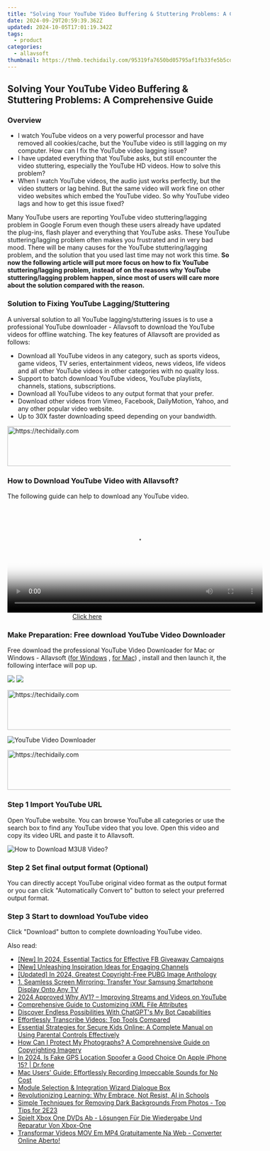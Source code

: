 ```yaml
---
title: "Solving Your YouTube Video Buffering & Stuttering Problems: A Comprehensive Guide"
date: 2024-09-29T20:59:39.362Z
updated: 2024-10-05T17:01:19.342Z
tags:
  - product
categories:
  - allavsoft
thumbnail: https://thmb.techidaily.com/95319fa7650bd05795af1fb33fe5b5cd95af24d0dada7d401d99297b6e29ccbd.jpg
---
```


## Solving Your YouTube Video Buffering & Stuttering Problems: A Comprehensive Guide

### Overview

* I watch YouTube videos on a very powerful processor and have removed all cookies/cache, but the YouTube video is still lagging on my computer. How can I fix the YouTube video lagging issue?
* I have updated everything that YouTube asks, but still encounter the video stuttering, especially the YouTube HD videos. How to solve this problem?
* When I watch YouTube videos, the audio just works perfectly, but the video stutters or lag behind. But the same video will work fine on other video websites which embed the YouTube video. So why YouTube video lags and how to get this issue fixed?

Many YouTube users are reporting YouTube video stuttering/lagging problem in Google Forum even though these users already have updated the plug-ins, flash player and everything that YouTube asks. These YouTube stuttering/lagging problem often makes you frustrated and in very bad mood. There will be many causes for the YouTube stuttering/lagging problem, and the solution that you used last time may not work this time. **So now the following article will put more focus on how to fix YouTube stuttering/lagging problem, instead of on the reasons why YouTube stuttering/lagging problem happen, since most of users will care more about the solution compared with the reason.**

### Solution to Fixing YouTube Lagging/Stuttering

A universal solution to all YouTube lagging/stuttering issues is to use a professional YouTube downloader - Allavsoft to download the YouTube videos for offline watching. The key features of Allavsoft are provided as follows:

* Download all YouTube videos in any category, such as sports videos, game videos, TV series, entertainment videos, news videos, life videos and all other YouTube videos in other categories with no quality loss.
* Support to batch download YouTube videos, YouTube playlists, channels, stations, subscriptions.
* Download all YouTube videos to any output format that your prefer.
* Download other videos from Vimeo, Facebook, DailyMotion, Yahoo, and any other popular video website.
* Up to 30X faster downloading speed depending on your bandwidth.

<!-- affiliate ads begin -->
<a href="https://appsumo.8odi.net/c/5597632/2082520/7443" target="_top" id="2082520">
  <img src="//a.impactradius-go.com/display-ad/7443-2082520" border="0" alt="https://techidaily.com" width="728" height="90"/>
</a>
<img height="0" width="0" src="https://appsumo.8odi.net/i/5597632/2082520/7443" style="position:absolute;visibility:hidden;" border="0" />
<!-- affiliate ads end -->

### How to Download YouTube Video with Allavsoft?

The following guide can help to download any YouTube video.

<!-- affiliate ads begin -->
<span id="1983549">
					<video width="576" height="240" style="cursor:pointer"
           poster="//a.impactradius-go.com/display-clicktoplayimage/1983549.png"
           onclick="if(!this.playClicked){this.play();this.setAttribute('controls',true);this.playClicked=true;}">
	   <source src="//a.impactradius-go.com/display-ad/22993-1983549">
	   <img src="//a.impactradius-go.com/display-clicktoplayimage/1983549.png" style="border: none; height: 100%; width: 100%; object-fit: contain">
	</video>
	<div style="width:360px;text-align:center"><a href="javascript:window.open(decodeURIComponent('https%3A%2F%2Fhomestyler.sjv.io%2Fc%2F5597632%2F1983549%2F22993'), '_blank');void(0);">Click here</a></div>
</span>
<img height="0" width="0" src="https://imp.pxf.io/i/5597632/1983549/22993" style="position:absolute;visibility:hidden;" border="0" />
<!-- affiliate ads end -->

### Make Preparation: Free download YouTube Video Downloader

Free download the professional YouTube Video Downloader for Mac or Windows - Allavsoft ([for Windows](https://tools.techidaily.com/allavsoft/products/) , [for Mac](https://tools.techidaily.com/allavsoft/products/)) , install and then launch it, the following interface will pop up.

[![](https://www.allavsoft.com/how-to/../images/how-to/free-download-win.jpg)](https://tools.techidaily.com/allavsoft/products/) [![](https://www.allavsoft.com/how-to/../images/how-to/free-download-mac.jpg)](https://tools.techidaily.com/allavsoft/products/)

<!-- affiliate ads begin -->
<a href="https://appsumo.8odi.net/c/5597632/2151865/7443" target="_top" id="2151865">
  <img src="//a.impactradius-go.com/display-ad/7443-2151865" border="0" alt="https://techidaily.com" width="728" height="90"/>
</a>
<img height="0" width="0" src="https://appsumo.8odi.net/i/5597632/2151865/7443" style="position:absolute;visibility:hidden;" border="0" />
<!-- affiliate ads end -->

![YouTube Video Downloader](https://www.allavsoft.com/how-to/../images/allavsoft/screen-shot-600.jpg)

<!-- affiliate ads begin -->
<a href="https://appsumo.8odi.net/c/5597632/2100541/7443" target="_top" id="2100541">
  <img src="//a.impactradius-go.com/display-ad/7443-2100541" border="0" alt="https://techidaily.com" width="728" height="90"/>
</a>
<img height="0" width="0" src="https://appsumo.8odi.net/i/5597632/2100541/7443" style="position:absolute;visibility:hidden;" border="0" />
<!-- affiliate ads end -->

### Step 1 Import YouTube URL

Open YouTube website. You can browse YouTube all categories or use the search box to find any YouTube video that you love. Open this video and copy its video URL and paste it to Allavsoft.

![How to Download M3U8 Video?](https://www.allavsoft.com/how-to/../images/how-to/download-rtmp-video/download-rtmp-video.jpg)

### Step 2 Set final output format (Optional)

You can directly accept YouTube original video format as the output format or you can click "Automatically Convert to" button to select your preferred output format.

### Step 3 Start to download YouTube video

Click "Download" button to complete downloading YouTube video.

<ins class="adsbygoogle"
     style="display:block"
     data-ad-format="autorelaxed"
     data-ad-client="ca-pub-7571918770474297"
     data-ad-slot="1223367746"></ins>

<ins class="adsbygoogle"
     style="display:block"
     data-ad-client="ca-pub-7571918770474297"
     data-ad-slot="8358498916"
     data-ad-format="auto"
     data-full-width-responsive="true"></ins>

<span class="atpl-alsoreadstyle">Also read:</span>
<div><ul>
<li><a href="https://article-helps.techidaily.com/new-in-2024-essential-tactics-for-effective-fb-giveaway-campaigns/"><u>[New] In 2024, Essential Tactics for Effective FB Giveaway Campaigns</u></a></li>
<li><a href="https://facebook-video-footage.techidaily.com/new-unleashing-inspiration-ideas-for-engaging-channels/"><u>[New] Unleashing Inspiration Ideas for Engaging Channels</u></a></li>
<li><a href="https://fox-blue.techidaily.com/updated-in-2024-greatest-copyright-free-pubg-image-anthology/"><u>[Updated] In 2024, Greatest Copyright-Free PUBG Image Anthology</u></a></li>
<li><a href="https://fox-sure.techidaily.com/1-seamless-screen-mirroring-transfer-your-samsung-smartphone-display-onto-any-tv/"><u>1. Seamless Screen Mirroring: Transfer Your Samsung Smartphone Display Onto Any TV</u></a></li>
<li><a href="https://facebook-video-share.techidaily.com/2024-approved-why-av1-improving-streams-and-videos-on-youtube/"><u>2024 Approved Why AV1? – Improving Streams and Videos on YouTube</u></a></li>
<li><a href="https://fox-sure.techidaily.com/comprehensive-guide-to-customizing-ixml-file-attributes/"><u>Comprehensive Guide to Customizing iXML File Attributes</u></a></li>
<li><a href="https://tech-savvy.techidaily.com/discover-endless-possibilities-with-chatgpts-my-bot-capabilities/"><u>Discover Endless Possibilities With ChatGPT's My Bot Capabilities</u></a></li>
<li><a href="https://fox-sure.techidaily.com/effortlessly-transcribe-videos-top-tools-compared/"><u>Effortlessly Transcribe Videos: Top Tools Compared</u></a></li>
<li><a href="https://fox-sure.techidaily.com/essential-strategies-for-secure-kids-online-a-complete-manual-on-using-parental-controls-effectively/"><u>Essential Strategies for Secure Kids Online: A Complete Manual on Using Parental Controls Effectively</u></a></li>
<li><a href="https://fox-sure.techidaily.com/how-can-i-protect-my-photographs-a-comprehnensive-guide-on-copyrighting-imagery/"><u>How Can I Protect My Photographs? A Comprehnensive Guide on Copyrighting Imagery</u></a></li>
<li><a href="https://phone-solutions.techidaily.com/in-2024-is-fake-gps-location-spoofer-a-good-choice-on-apple-iphone-15-drfone-by-drfone-virtual-ios/"><u>In 2024, Is Fake GPS Location Spoofer a Good Choice On Apple iPhone 15? | Dr.fone</u></a></li>
<li><a href="https://fox-sure.techidaily.com/mac-users-guide-effortlessly-recording-impeccable-sounds-for-no-cost/"><u>Mac Users' Guide: Effortlessly Recording Impeccable Sounds for No Cost</u></a></li>
<li><a href="https://fox-sure.techidaily.com/module-selection-and-integration-wizard-dialogue-box/"><u>Module Selection & Integration Wizard Dialogue Box</u></a></li>
<li><a href="https://tech-revival.techidaily.com/revolutionizing-learning-why-embrace-not-resist-ai-in-schools/"><u>Revolutionizing Learning: Why Embrace, Not Resist, AI in Schools</u></a></li>
<li><a href="https://fox-sure.techidaily.com/simple-techniques-for-removing-dark-backgrounds-from-photos-top-tips-for-2e23/"><u>Simple Techniques for Removing Dark Backgrounds From Photos - Top Tips for 2E23</u></a></li>
<li><a href="https://blog-min.techidaily.com/spielt-xbox-one-dvds-ab-losungen-fur-die-wiedergabe-und-reparatur-von-xbox-one/"><u>Spielt Xbox One DVDs Ab - Lösungen Für Die Wiedergabe Und Reparatur Von Xbox-One</u></a></li>
<li><a href="https://tech-revival.techidaily.com/transformar-videos-mov-em-mp4-gratuitamente-na-web-converter-online-aberto/"><u>Transformar Vídeos MOV Em MP4 Gratuitamente Na Web - Converter Online Aberto!</u></a></li>
</ul></div>

